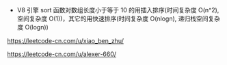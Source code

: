 - V8 引擎 sort 函数对数组长度小于等于 10 的用插入排序(时间复杂度 O(n^2), 空间复杂度 O(1))，其它的用快速排序(时间复杂度 O(nlogn), 递归栈空间复杂度 O(logn))

https://leetcode-cn.com/u/xiao_ben_zhu/

https://leetcode-cn.com/u/alexer-660/
